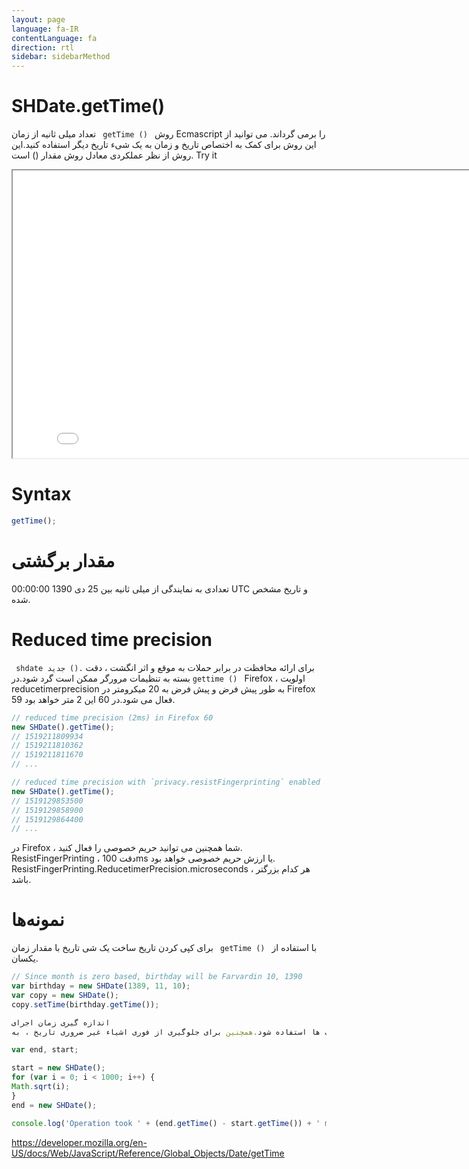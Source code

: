 ```yaml
---
layout: page
language: fa-IR
contentLanguage: fa
direction: rtl
sidebar: sidebarMethod
---
```


# SHDate.getTime()

روش <code dir = "ltr"> getTime () </code> تعداد میلی ثانیه از زمان Ecmascript را برمی گرداند.
می توانید از این روش برای کمک به اختصاص تاریخ و زمان به یک شیء تاریخ دیگر استفاده کنید.این روش از نظر عملکردی معادل روش مقدار () است.
Try it

<iframe style="width: 830px; height: 460px;" src="/SHDateTime-js/examples/live.html?function=getTime" title="MDN Web Docs Interactive Example" loading="lazy"></iframe>
<br/>

# Syntax

```js
getTime();
```

# مقدار برگشتی

تعدادی به نمایندگی از میلی ثانیه بین 25 دی 1390 00:00:00 UTC و تاریخ مشخص شده.

# Reduced time precision

برای ارائه محافظت در برابر حملات به موقع و اثر انگشت ، دقت <code dir = "ltr"> shdate جدید (). gettime () </code> بسته به تنظیمات مرورگر ممکن است گرد شود.در Firefox ، اولویت reducetimerprecision به طور پیش فرض و پیش فرض به 20 میکرومتر در Firefox 59 فعال می شود.در 60 این 2 متر خواهد بود.

```js
// reduced time precision (2ms) in Firefox 60
new SHDate().getTime();
// 1519211809934
// 1519211810362
// 1519211811670
// ...

// reduced time precision with `privacy.resistFingerprinting` enabled
new SHDate().getTime();
// 1519129853500
// 1519129858900
// 1519129864400
// ...
```

در Firefox ، شما همچنین می توانید حریم خصوصی را فعال کنید. ResistFingerPrinting ، دقت 100ms یا ارزش حریم خصوصی خواهد بود. ResistFingerPrinting.ReducetimerPrecision.microseconds ، هر کدام بزرگتر باشد.

# نمونه‌ها

با استفاده از <code dir = "ltr"> getTime () </code> برای کپی کردن تاریخ
ساخت یک شی تاریخ با مقدار زمان یکسان.

```js
// Since month is zero based, birthday will be Farvardin 10, 1390
var birthday = new SHDate(1389, 11, 10);
var copy = new SHDate();
copy.setTime(birthday.getTime());

اندازه گیری زمان اجرای
تفریق دو تماس بعدی () در مورد اشیاء تاریخ تازه تولید شده ، مدت زمان بین این دو تماس را می دهید.این می تواند برای محاسبه زمان اجرای برخی از عملیات ها استفاده شود.همچنین برای جلوگیری از فوری اشیاء غیر ضروری تاریخ ، به shdate.now () مراجعه کنید.

var end, start;

start = new SHDate();
for (var i = 0; i < 1000; i++) {
Math.sqrt(i);
}
end = new SHDate();

console.log('Operation took ' + (end.getTime() - start.getTime()) + ' msec');
```

https://developer.mozilla.org/en-US/docs/Web/JavaScript/Reference/Global_Objects/Date/getTime
